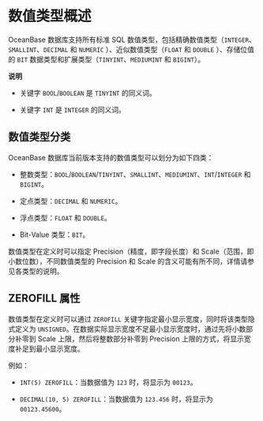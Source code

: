 数值类型概述 
===========================

OceanBase 数据库支持所有标准 SQL 数值类型，包括精确数值类型（`INTEGER`、`SMALLINT`、`DECIMAL` 和 `NUMERIC` ）、近似数值类型（`FLOAT` 和 `DOUBLE` ）、存储位值的 `BIT` 数据类型和扩展类型（`TINYINT`、`MEDIUMINT` 和 `BIGINT`）。

**说明**

* 关键字 `BOOL`/`BOOLEAN` 是 `TINYINT` 的同义词。

* 关键字 `INT` 是 `INTEGER` 的同义词。


数值类型分类 
---------------------------

OceanBase 数据库当前版本支持的数值类型可以划分为如下四类：

* 整数类型：`BOOL`/`BOOLEAN`/`TINYINT`、`SMALLINT`、`MEDIUMINT`、`INT`/`INTEGER` 和 `BIGINT`。  

* 定点类型：`DECIMAL` 和 `NUMERIC`。

* 浮点类型：`FLOAT` 和 `DOUBLE`。

* Bit-Value 类型：`BIT`。

  
数值类型在定义时可以指定 Precision（精度，即字段长度）和 Scale（范围，即小数位数），不同数值类型的 Precision 和 Scale 的含义可能有所不同，详情请参见各类型的说明。

ZEROFILL 属性 
--------------------------------

数值类型在定义时可以通过 `ZEROFILL` 关键字指定最小显示宽度，同时将该类型隐式定义为 `UNSIGNED`。在数据实际显示宽度不足最小显示宽度时，通过先将小数部分补零到 Scale 上限，然后将整数部分补零到 Precision 上限的方式，将显示宽度补足到最小显示宽度。

例如：

* `INT(5) ZEROFILL`：当数据值为 `123` 时，将显示为 `00123`。

* `DECIMAL(10, 5) ZEROFILL`：当数据值为 `123.456` 时，将显示为 `00123.45600`。

